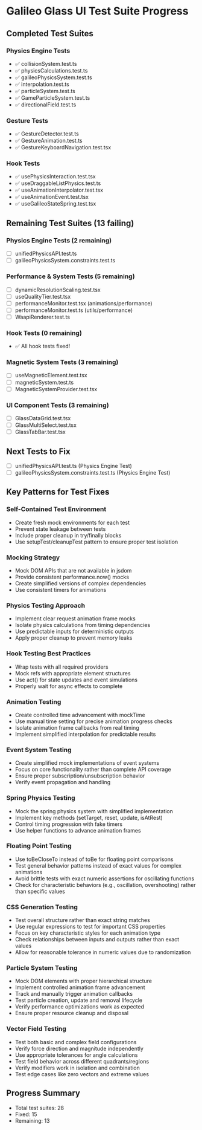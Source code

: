 # Galileo Glass UI Test Suite Progress

## Completed Test Suites

### Physics Engine Tests
- ✅ collisionSystem.test.ts
- ✅ physicsCalculations.test.ts
- ✅ galileoPhysicsSystem.test.ts
- ✅ interpolation.test.ts
- ✅ particleSystem.test.ts
- ✅ GameParticleSystem.test.ts
- ✅ directionalField.test.ts

### Gesture Tests
- ✅ GestureDetector.test.ts
- ✅ GestureAnimation.test.ts
- ✅ GestureKeyboardNavigation.test.tsx

### Hook Tests
- ✅ usePhysicsInteraction.test.tsx
- ✅ useDraggableListPhysics.test.ts
- ✅ useAnimationInterpolator.test.tsx
- ✅ useAnimationEvent.test.tsx
- ✅ useGalileoStateSpring.test.tsx

## Remaining Test Suites (13 failing)

### Physics Engine Tests (2 remaining)
- [ ] unifiedPhysicsAPI.test.ts
- [ ] galileoPhysicsSystem.constraints.test.ts

### Performance & System Tests (5 remaining)
- [ ] dynamicResolutionScaling.test.tsx
- [ ] useQualityTier.test.tsx
- [ ] performanceMonitor.test.tsx (animations/performance)
- [ ] performanceMonitor.test.ts (utils/performance)
- [ ] WaapiRenderer.test.ts

### Hook Tests (0 remaining)
- ✅ All hook tests fixed!

### Magnetic System Tests (3 remaining)
- [ ] useMagneticElement.test.tsx
- [ ] magneticSystem.test.ts
- [ ] MagneticSystemProvider.test.tsx

### UI Component Tests (3 remaining)
- [ ] GlassDataGrid.test.tsx
- [ ] GlassMultiSelect.test.tsx
- [ ] GlassTabBar.test.tsx

## Next Tests to Fix
- [ ] unifiedPhysicsAPI.test.ts (Physics Engine Test)
- [ ] galileoPhysicsSystem.constraints.test.ts (Physics Engine Test)

## Key Patterns for Test Fixes

### Self-Contained Test Environment
- Create fresh mock environments for each test
- Prevent state leakage between tests
- Include proper cleanup in try/finally blocks
- Use setupTest/cleanupTest pattern to ensure proper test isolation

### Mocking Strategy
- Mock DOM APIs that are not available in jsdom
- Provide consistent performance.now() mocks
- Create simplified versions of complex dependencies
- Use consistent timers for animations

### Physics Testing Approach
- Implement clear request animation frame mocks
- Isolate physics calculations from timing dependencies
- Use predictable inputs for deterministic outputs
- Apply proper cleanup to prevent memory leaks

### Hook Testing Best Practices
- Wrap tests with all required providers
- Mock refs with appropriate element structures
- Use act() for state updates and event simulations
- Properly wait for async effects to complete

### Animation Testing
- Create controlled time advancement with mockTime
- Use manual time setting for precise animation progress checks
- Isolate animation frame callbacks from real timing
- Implement simplified interpolation for predictable results

### Event System Testing
- Create simplified mock implementations of event systems
- Focus on core functionality rather than complete API coverage
- Ensure proper subscription/unsubscription behavior
- Verify event propagation and handling

### Spring Physics Testing
- Mock the spring physics system with simplified implementation
- Implement key methods (setTarget, reset, update, isAtRest)
- Control timing progression with fake timers
- Use helper functions to advance animation frames

### Floating Point Testing
- Use toBeCloseTo instead of toBe for floating point comparisons
- Test general behavior patterns instead of exact values for complex animations
- Avoid brittle tests with exact numeric assertions for oscillating functions
- Check for characteristic behaviors (e.g., oscillation, overshooting) rather than specific values

### CSS Generation Testing
- Test overall structure rather than exact string matches
- Use regular expressions to test for important CSS properties
- Focus on key characteristic styles for each animation type
- Check relationships between inputs and outputs rather than exact values
- Allow for reasonable tolerance in numeric values due to randomization

### Particle System Testing
- Mock DOM elements with proper hierarchical structure
- Implement controlled animation frame advancement
- Track and manually trigger animation callbacks
- Test particle creation, update and removal lifecycle
- Verify performance optimizations work as expected
- Ensure proper resource cleanup and disposal

### Vector Field Testing
- Test both basic and complex field configurations
- Verify force direction and magnitude independently
- Use appropriate tolerances for angle calculations
- Test field behavior across different quadrants/regions
- Verify modifiers work in isolation and combination
- Test edge cases like zero vectors and extreme values

## Progress Summary
- Total test suites: 28
- Fixed: 15
- Remaining: 13 